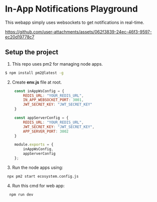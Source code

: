 # In-App Notifications Playground

This webapp simply uses websockets to get notifications in real-time.



https://github.com/user-attachments/assets/062f3839-24ec-46f3-9597-ec20d19778c7



## Setup the project

1. This repo uses pm2 for managing node apps.
```sh
$ npm install pm2@latest -g
```

2. Create **env.js** file at root.
   ```js
    const inAppWsConfig = {
        REDIS_URL: "YOUR_REDIS_URL",
        IN_APP_WEBSOCKET_PORT: 3001,
        JWT_SECRET_KEY: "JWT_SECRET_KEY"
    }

    const appServerConfig = {
        REDIS_URL: "YOUR_REDIS_URL",
        JWT_SECRET_KEY: "JWT_SECRET_KEY",
        APP_SERVER_PORT: 3002
    }

    module.exports = {
        inAppWsConfig,
        appServerConfig
    };
   ```

3. Run the node apps using:

```sh
 npx pm2 start ecosystem.config.js
```

4. Run this cmd for web app:
```sh
  npm run dev
```
